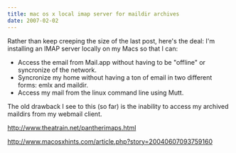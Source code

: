 ```yaml
---
title: mac os x local imap server for maildir archives
date: 2007-02-02
---
```

Rather than keep creeping the size of the last post, here's the deal: I'm installing an IMAP server locally on my Macs so that I can:

<ul><li>Access the email from Mail.app without having to be "offline" or syncronize of the network.</li><li>Syncronize my home without having a ton of email in two different forms: emlx and maildir.</li><li>Access my mail from the linux command line using Mutt.</li></ul>

The old drawback I see to this (so far) is the inability to access my archived maildirs from my webmail client.

http://www.theatrain.net/pantherimaps.html

http://www.macosxhints.com/article.php?story=20040607093759160

